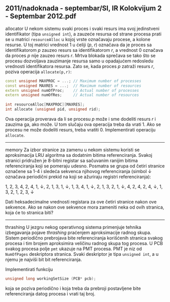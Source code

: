2011/nadoknada - septembar/SI, IR Kolokvijum 2 - Septembar 2012.pdf
--------------------------------------------------------------------------------
allocator
U   nekom   sistemu   svaki proces   i   svaki resurs ima   svoj   jedinstveni   identifikator  (tipa `unsigned int`), a zauzeće resursa od strane procesa prati se u matrici `resourceAlloc` u kojoj vrste označavaju procese, a kolone resurse. U toj matrici vrednost 1 u ćeliji ($p$, $r$) označava da je  proces  sa  identifikatorom $p$ zauzeo  resurs  sa  identifikatorom $r$,  a  vrednost 0  označava  da proces $p$ nije zauzeo  resurs $r$. Mrtva  blokada  sprečava  se  tako  što  se  procesu  dozvoljava zauzimanje  resursa  samo  u  opadajućem redosledu vrednosti identifikatora  resursa.  Zato  se, kada proces $p$ zatraži resurs $r$, poziva operacija `allocate(p,r)`: 
```cpp
const unsigned MAXPROC = ...; // Maximum number of processes 
const unsigned MAXRES = ...;  // Maximum number of resources 
extern unsigned numOfProc;    // Actual number of processes 
extern unsigned numOfRes;     // Actual number of resources 
 
int resourceAlloc[MAXPROC][MAXRES]; 
int allocate (unsigned pid, unsigned rid); 
```
Ova  operacija proverava  da  li  se  procesu $p$ može i  sme dodeliti  resurs $r$ i  zauzima  ga,  ako može. U tom slučaju ova operacija treba da vrati 1. Ako se procesu ne može dodeliti resurs, treba vratiti 0. Implementirati operaciju `allocate`. 

--------------------------------------------------------------------------------
memory
Za  izbor  stranice  za zamenu  u  nekom  sistemu  koristi  se aproksimacija  LRU  algoritma sa dodatnim  bitima  referenciranja.  Svakoj  stranici  pridružen  je  8-bitni  registar  sa  sačuvanim ranijim  bitima  referenciranja  koji  se  pomeraju  udesno.  Posmatra  se  grupa  od  četiri  stranice označene  sa  1-4  i  sledeća  sekvenca  njihovog  referenciranja  (simbol ↓ označava  periodični prekid na koji se ažuriraju registri referenciranja): 

1, 2, 3, 4, 2, 4, 1, ↓, 2, 1, 3, 1, ↓, 1, 3, 4, 1, ↓, 2, 1, 3, 2, 1, ↓, 4, 2, 4, 2, 4, ↓, 1, 3, 2, 1, 2, 3, ↓ 

Dati heksadecimalne vrednosti registara za ove četiri stranice nakon ove sekvence. Ako se nakon ove sekvence mora zameniti neka od ovih stranica, koja će to stranica biti? 

--------------------------------------------------------------------------------
thrashing
U   jezgru   nekog   operativnog   sistema   primenjuje tehnika   izbegavanja   pojave *thrashing* praćenjem  aproksimacije  radnog  skupa. Sistem  periodično prebrojava bite  referenciranja korišćenih  stranica svakog  procesa i  tim  brojem  aproksimira veličinu  radnog  skupa tog procesa. U PCB  svakog  procesa polje `pmt` ukazuje na  PMT  procesa.  PMT  je  niz  od `NumOfPages` deskriptora stranica. Svaki deskriptor je tipa `unsigned int`, a u njemu je najviši bit bit referenciranja. 

Implementirati funkciju 
```cpp
unsigned long workingSetSize (PCB* pcb); 
```
koja se poziva periodično i koja treba da prebroji postavljene bite referenciranja datog procesa i vrati taj broj. 
